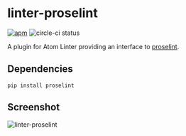# linter-proselint

[![apm](https://img.shields.io/apm/v/linter-proselint.svg)](https://atom.io/packages/linter-proselint)
![circle-ci status](https://circleci.com/gh/AtomLinter/linter-proselint.svg?style=shield&circle-token=043ff19c689fddbc4ee90991d0c2bc74f6c74926)

A plugin for Atom Linter providing an interface to [proselint](https://github.com/amperser/proselint).

## Dependencies

```Shell
pip install proselint
```

## Screenshot

![linter-proselint](https://cloud.githubusercontent.com/assets/4278113/13604238/10042ffa-e4ff-11e5-87e9-0050b8da8308.png "Screenshot that shows a linter-proselint warning")
